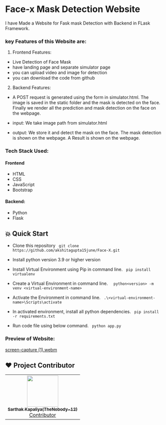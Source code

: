 
# Face-x Mask Detection Website

I have Made a Website for Fask mask Detection with Backend in FLask Framework.

### key Features of this Website are:
1. Frontend Features:
-  Live Detection of Face Mask
- have landing page and separate simulator page
- you can upload video and image for detection
- you can download the code from github
2. Backend Features:
- A POST request is generated using the form in simulator.html. The image is saved in the static folder and the mask is detected on the face. Finally we render all the prediction and mask detection on the face on the webpage.
- input: We take image path from simulator.html

- output: We store it and detect the mask on the face. The mask detection is shown on the webpage. A Result is shown on the webpage.

### Tech Stack Used:
#### Frontend
- HTML
- CSS
- JavaScript
- Bootstrap
#### Backend:
- Python
- Flask

##  💥 Quick Start
- Clone this repository
  ` git clone https://github.com/akshitagupta15june/Face-X.git`

- Install  python version 3.9 or higher version

- Install Virtual Environment using Pip in command line.
  ` pip install virtualenv`

- Create a Virtual Environment in command line.
  `  python<version> -m venv <virtual-environment-name>`

- Activate the Environment in command line.
  ` .\<virtual-environment-name>\Scripts\activate`

- In activated environment, install all python dependencies.
  ` pip install -r requirements.txt`

- Run code file using below command.
  ` python app.py`
 

### Preview of Website:

[screen-capture (1).webm](https://user-images.githubusercontent.com/75840118/211765242-2d18beea-d4e3-49d2-814c-981da1f399e6.webm)

## ❤️ Project Contributor

<table>
	<tr>
		<td align="center">
			<a href="https://github.com/TheNobody-12">
				<img src="https://user-images.githubusercontent.com/75840118/210078270-64c36621-56e4-4cd8-beb6-bcfcb949fe3d.jpg" width="100px" alt="" /> 
				<br /> <sub><b>Sarthak Kapaliya(TheNobody-12)</b></sub>
			</a>
			<br /> <a href="https://github.com/TheNobody-12"> 
		Contributor
	    </a>
		</td>
	</tr>
</table>
